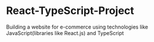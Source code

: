 # React-TypeScript-Project
Building a website for e-commerce using technologies like JavaScript(libraries like React.js) and TypeScript
